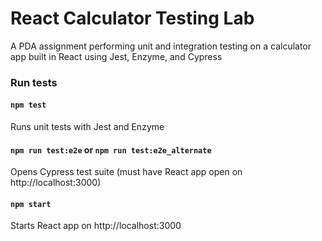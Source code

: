 # React Calculator Testing Lab

A PDA assignment performing unit and integration testing on a calculator app built in React using Jest, Enzyme, and Cypress

### Run tests

#### `npm test`
Runs unit tests with Jest and Enzyme

#### `npm run test:e2e` or `npm run test:e2e_alternate`
Opens Cypress test suite (must have React app open on http://localhost:3000)

#### `npm start`
Starts React app on http://localhost:3000